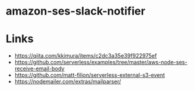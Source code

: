 # amazon-ses-slack-notifier

# Links
- https://qiita.com/kkimura/items/c2dc3a35e39f922975ef
- https://github.com/serverless/examples/tree/master/aws-node-ses-receive-email-body
- https://github.com/matt-filion/serverless-external-s3-event
- https://nodemailer.com/extras/mailparser/
